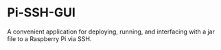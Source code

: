 # Pi-SSH-GUI
A convenient application for deploying, running, and interfacing with a jar file to a Raspberry Pi via SSH.
